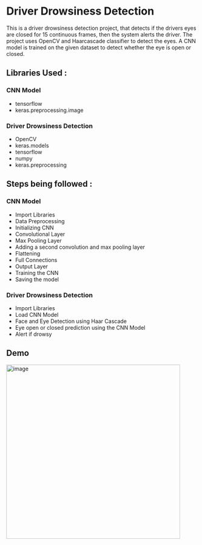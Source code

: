 # Driver Drowsiness Detection
This is a driver drowsiness detection project, that detects if the drivers eyes are closed for 15 continuous frames, then the system alerts the driver. The project uses OpenCV and Haarcascade classifier to detect the eyes. A CNN model is trained on the given dataset to detect whether the eye is open or closed.

## Libraries Used : 
### CNN Model
- tensorflow
- keras.preprocessing.image

### Driver Drowsiness Detection
- OpenCV
- keras.models
- tensorflow
- numpy
- keras.preprocessing

## Steps being followed :
### CNN Model
- Import Libraries
- Data Preprocessing
- Initializing CNN
- Convolutional Layer
- Max Pooling Layer
- Adding a second convolution and max pooling layer
- Flattening
- Full Connections
- Output Layer
- Training the CNN
- Saving the model

### Driver Drowsiness Detection
- Import Libraries
- Load CNN Model
- Face and Eye Detection using Haar Cascade
- Eye open or closed prediction using the CNN Model
- Alert if drowsy


## Demo
<img width="458" alt="image" src="https://user-images.githubusercontent.com/73430464/160766013-f7214357-ecf7-4463-b43f-077c45936da2.png">

